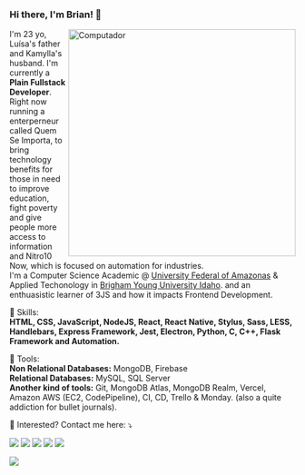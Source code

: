 ### Hi there, I'm Brian! 👋

<img src="https://raw.githubusercontent.com/MicaelliMedeiros/micaellimedeiros/master/image/computer-illustration.png" min-width="400px" max-width="400px" width="400px" align="right" alt="Computador">

<p align="left"> 
  I'm 23 yo, Luísa's father and Kamylla's husband. I'm currently a <strong>Plain Fullstack Developer</strong>. Right now running a enterperneur called Quem Se Importa, to bring technology benefits for those in need to improve education, fight poverty and give people more access to information and Nitro10 Now, which is focused on automation for industries.<br>
  I'm a Computer Science Academic @ <a href="https://ufam.edu.br">University Federal of Amazonas</a> & Applied Techonology in <a href="https://byui.edu">Brigham Young University Idaho</a>. and an enthuasistic learner of 3JS and how it impacts Frontend Development.
</p>

<p align="left">
  🦄 Skills: <br><strong>HTML, CSS, JavaScript, NodeJS, React, React Native, Stylus, Sass, LESS, Handlebars, Express Framework, Jest, Electron, Python, C, C++, Flask Framework and Automation.</strong>
</p>

<p align="left">
  💼 Tools:<br> <strong>Non Relational Databases:</strong> MongoDB, Firebase<br>
  <strong>Relational Databases:</strong> MySQL, SQL Server<br>
  <strong>Another kind of tools:</strong> Git, MongoDB Atlas, MongoDB Realm, Vercel, Amazon AWS (EC2, CodePipeline), CI, CD, Trello & Monday. (also a quite addiction for bullet journals).
</p>

<p align="left">
  💌 Interested? Contact me here: ⤵️
</p>

<p align="left">
  <a href="brian.oliveira100@gmail.com" alt="Gmail">
  <img src="https://img.shields.io/badge/-Gmail-FF0000?style=flat-square&labelColor=FF0000&logo=gmail&logoColor=white&link=brian.oliveira100@gmail.com" /></a>

  <a href="https://www.linkedin.com/in/brian-ito-de-oliveira-moura-a5400119b" alt="Linkedin">
  <img src="https://img.shields.io/badge/-Linkedin-0e76a8?style=flat-square&logo=Linkedin&logoColor=white&link=https://www.linkedin.com/in/brian-ito-de-oliveira-moura-a5400119b" /></a>

  <a href="https://api.whatsapp.com/send?phone=5592984374357&text=Hello,%20I%20found%20you%20on%20GitHub!" alt="WhatsApp">
  <img src="https://img.shields.io/badge/-WhatsApp-25d366?style=flat-square&labelColor=25d366&logo=whatsapp&logoColor=white&link=https://api.whatsapp.com/send?phone=5592984374357&text=Hello,%20I%20found%20you%20on%20GitHub!"/></a>

  <a href="https://www.facebook.com/BriianIto" alt="Facebook">
  <img src="https://img.shields.io/badge/-Facebook-3b5998?style=flat-square&labelColor=3b5998&logo=facebook&logoColor=white&link=https://www.facebook.com/BriianIto"/></a>

  <a href="https://www.instagram.com/eu.brian/" alt="Instagram">
  <img src="https://img.shields.io/badge/-Instagram-DF0174?style=flat-square&labelColor=DF0174&logo=instagram&logoColor=white&link=https://www.instagram.com/eu.brian/"/></a>
</p>  

<p></p>
<img src="https://github-readme-stats.vercel.app/api?username=BrianIto&show_icons=true&hide_border=true&theme=radical">
